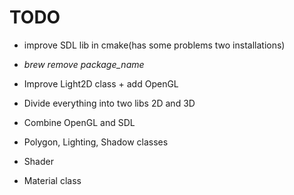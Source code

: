 # TODO

 * improve SDL lib in cmake(has some problems two installations)

 * _brew remove package_name_

 * Improve Light2D class + add OpenGL

 * Divide everything into two libs 2D and 3D

 * Combine OpenGL and SDL
 
 * Polygon, Lighting, Shadow classes
 
 * Shader 
 
 * Material class
 
 
 